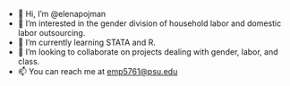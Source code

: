 - 👋 Hi, I’m @elenapojman
- 👀 I’m interested in the gender division of household labor and domestic labor outsourcing.
- 🌱 I’m currently learning STATA and R.
- 💞️ I’m looking to collaborate on projects dealing with gender, labor, and class.
- 📫 You can reach me at emp5761@psu.edu

<!---
elenapojman/elenapojman is a ✨ special ✨ repository because its `README.md` (this file) appears on your GitHub profile.
You can click the Preview link to take a look at your changes.
--->
